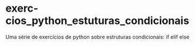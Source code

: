 # exerc-cios_python_estuturas_condicionais
Uma série de exercícios de python sobre estruturas condicionais: if elif else
